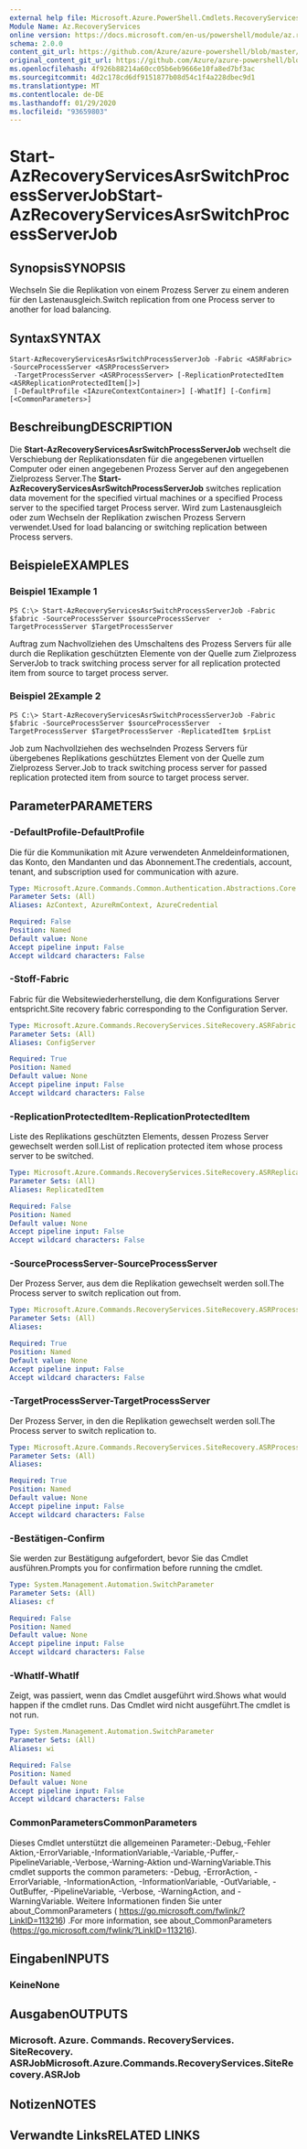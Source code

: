 ```yaml
---
external help file: Microsoft.Azure.PowerShell.Cmdlets.RecoveryServices.SiteRecovery.dll-Help.xml
Module Name: Az.RecoveryServices
online version: https://docs.microsoft.com/en-us/powershell/module/az.recoveryservices/start-azrecoveryservicesasrswitchprocessserverjob
schema: 2.0.0
content_git_url: https://github.com/Azure/azure-powershell/blob/master/src/RecoveryServices/RecoveryServices/help/Start-AzRecoveryServicesAsrSwitchProcessServerJob.md
original_content_git_url: https://github.com/Azure/azure-powershell/blob/master/src/RecoveryServices/RecoveryServices/help/Start-AzRecoveryServicesAsrSwitchProcessServerJob.md
ms.openlocfilehash: 4f926b88214a60cc05b6eb9666e10fa8ed7bf3ac
ms.sourcegitcommit: 4d2c178cd6df9151877b08d54c1f4a228dbec9d1
ms.translationtype: MT
ms.contentlocale: de-DE
ms.lasthandoff: 01/29/2020
ms.locfileid: "93659803"
---
```

# <span data-ttu-id="cb1cc-101">Start-AzRecoveryServicesAsrSwitchProcessServerJob</span><span class="sxs-lookup"><span data-stu-id="cb1cc-101">Start-AzRecoveryServicesAsrSwitchProcessServerJob</span></span>

## <span data-ttu-id="cb1cc-102">Synopsis</span><span class="sxs-lookup"><span data-stu-id="cb1cc-102">SYNOPSIS</span></span>
<span data-ttu-id="cb1cc-103">Wechseln Sie die Replikation von einem Prozess Server zu einem anderen für den Lastenausgleich.</span><span class="sxs-lookup"><span data-stu-id="cb1cc-103">Switch replication from one Process server to another for load balancing.</span></span>

## <span data-ttu-id="cb1cc-104">Syntax</span><span class="sxs-lookup"><span data-stu-id="cb1cc-104">SYNTAX</span></span>

```
Start-AzRecoveryServicesAsrSwitchProcessServerJob -Fabric <ASRFabric> -SourceProcessServer <ASRProcessServer>
 -TargetProcessServer <ASRProcessServer> [-ReplicationProtectedItem <ASRReplicationProtectedItem[]>]
 [-DefaultProfile <IAzureContextContainer>] [-WhatIf] [-Confirm] [<CommonParameters>]
```

## <span data-ttu-id="cb1cc-105">Beschreibung</span><span class="sxs-lookup"><span data-stu-id="cb1cc-105">DESCRIPTION</span></span>
<span data-ttu-id="cb1cc-106">Die **Start-AzRecoveryServicesAsrSwitchProcessServerJob** wechselt die Verschiebung der Replikationsdaten für die angegebenen virtuellen Computer oder einen angegebenen Prozess Server auf den angegebenen Zielprozess Server.</span><span class="sxs-lookup"><span data-stu-id="cb1cc-106">The **Start-AzRecoveryServicesAsrSwitchProcessServerJob** switches replication data movement for the specified virtual machines or a specified Process server to the specified target Process server.</span></span> <span data-ttu-id="cb1cc-107">Wird zum Lastenausgleich oder zum Wechseln der Replikation zwischen Prozess Servern verwendet.</span><span class="sxs-lookup"><span data-stu-id="cb1cc-107">Used for load balancing or switching replication between Process servers.</span></span>

## <span data-ttu-id="cb1cc-108">Beispiele</span><span class="sxs-lookup"><span data-stu-id="cb1cc-108">EXAMPLES</span></span>

### <span data-ttu-id="cb1cc-109">Beispiel 1</span><span class="sxs-lookup"><span data-stu-id="cb1cc-109">Example 1</span></span>
```
PS C:\> Start-AzRecoveryServicesAsrSwitchProcessServerJob -Fabric $fabric -SourceProcessServer $sourceProcessServer  -TargetProcessServer $TargetProcessServer
```

<span data-ttu-id="cb1cc-110">Auftrag zum Nachvollziehen des Umschaltens des Prozess Servers für alle durch die Replikation geschützten Elemente von der Quelle zum Zielprozess Server</span><span class="sxs-lookup"><span data-stu-id="cb1cc-110">Job to track switching process server for all replication protected item from source to target process server.</span></span>

### <span data-ttu-id="cb1cc-111">Beispiel 2</span><span class="sxs-lookup"><span data-stu-id="cb1cc-111">Example 2</span></span>
```
PS C:\> Start-AzRecoveryServicesAsrSwitchProcessServerJob -Fabric $fabric -SourceProcessServer $sourceProcessServer  -TargetProcessServer $TargetProcessServer -ReplicatedItem $rpList
```

<span data-ttu-id="cb1cc-112">Job zum Nachvollziehen des wechselnden Prozess Servers für übergebenes Replikations geschütztes Element von der Quelle zum Zielprozess Server.</span><span class="sxs-lookup"><span data-stu-id="cb1cc-112">Job to track switching process server for passed replication protected item from source to target process server.</span></span>

## <span data-ttu-id="cb1cc-113">Parameter</span><span class="sxs-lookup"><span data-stu-id="cb1cc-113">PARAMETERS</span></span>

### <span data-ttu-id="cb1cc-114">-DefaultProfile</span><span class="sxs-lookup"><span data-stu-id="cb1cc-114">-DefaultProfile</span></span>
<span data-ttu-id="cb1cc-115">Die für die Kommunikation mit Azure verwendeten Anmeldeinformationen, das Konto, den Mandanten und das Abonnement.</span><span class="sxs-lookup"><span data-stu-id="cb1cc-115">The credentials, account, tenant, and subscription used for communication with azure.</span></span>

```yaml
Type: Microsoft.Azure.Commands.Common.Authentication.Abstractions.Core.IAzureContextContainer
Parameter Sets: (All)
Aliases: AzContext, AzureRmContext, AzureCredential

Required: False
Position: Named
Default value: None
Accept pipeline input: False
Accept wildcard characters: False
```

### <span data-ttu-id="cb1cc-116">-Stoff</span><span class="sxs-lookup"><span data-stu-id="cb1cc-116">-Fabric</span></span>
<span data-ttu-id="cb1cc-117">Fabric für die Websitewiederherstellung, die dem Konfigurations Server entspricht.</span><span class="sxs-lookup"><span data-stu-id="cb1cc-117">Site recovery fabric corresponding to the Configuration Server.</span></span>

```yaml
Type: Microsoft.Azure.Commands.RecoveryServices.SiteRecovery.ASRFabric
Parameter Sets: (All)
Aliases: ConfigServer

Required: True
Position: Named
Default value: None
Accept pipeline input: False
Accept wildcard characters: False
```

### <span data-ttu-id="cb1cc-118">-ReplicationProtectedItem</span><span class="sxs-lookup"><span data-stu-id="cb1cc-118">-ReplicationProtectedItem</span></span>
<span data-ttu-id="cb1cc-119">Liste des Replikations geschützten Elements, dessen Prozess Server gewechselt werden soll.</span><span class="sxs-lookup"><span data-stu-id="cb1cc-119">List of replication protected item whose process server to be switched.</span></span>

```yaml
Type: Microsoft.Azure.Commands.RecoveryServices.SiteRecovery.ASRReplicationProtectedItem[]
Parameter Sets: (All)
Aliases: ReplicatedItem

Required: False
Position: Named
Default value: None
Accept pipeline input: False
Accept wildcard characters: False
```

### <span data-ttu-id="cb1cc-120">-SourceProcessServer</span><span class="sxs-lookup"><span data-stu-id="cb1cc-120">-SourceProcessServer</span></span>
<span data-ttu-id="cb1cc-121">Der Prozess Server, aus dem die Replikation gewechselt werden soll.</span><span class="sxs-lookup"><span data-stu-id="cb1cc-121">The Process server to switch replication out from.</span></span>

```yaml
Type: Microsoft.Azure.Commands.RecoveryServices.SiteRecovery.ASRProcessServer
Parameter Sets: (All)
Aliases:

Required: True
Position: Named
Default value: None
Accept pipeline input: False
Accept wildcard characters: False
```

### <span data-ttu-id="cb1cc-122">-TargetProcessServer</span><span class="sxs-lookup"><span data-stu-id="cb1cc-122">-TargetProcessServer</span></span>
<span data-ttu-id="cb1cc-123">Der Prozess Server, in den die Replikation gewechselt werden soll.</span><span class="sxs-lookup"><span data-stu-id="cb1cc-123">The Process server to switch replication to.</span></span>

```yaml
Type: Microsoft.Azure.Commands.RecoveryServices.SiteRecovery.ASRProcessServer
Parameter Sets: (All)
Aliases:

Required: True
Position: Named
Default value: None
Accept pipeline input: False
Accept wildcard characters: False
```

### <span data-ttu-id="cb1cc-124">-Bestätigen</span><span class="sxs-lookup"><span data-stu-id="cb1cc-124">-Confirm</span></span>
<span data-ttu-id="cb1cc-125">Sie werden zur Bestätigung aufgefordert, bevor Sie das Cmdlet ausführen.</span><span class="sxs-lookup"><span data-stu-id="cb1cc-125">Prompts you for confirmation before running the cmdlet.</span></span>

```yaml
Type: System.Management.Automation.SwitchParameter
Parameter Sets: (All)
Aliases: cf

Required: False
Position: Named
Default value: None
Accept pipeline input: False
Accept wildcard characters: False
```

### <span data-ttu-id="cb1cc-126">-WhatIf</span><span class="sxs-lookup"><span data-stu-id="cb1cc-126">-WhatIf</span></span>
<span data-ttu-id="cb1cc-127">Zeigt, was passiert, wenn das Cmdlet ausgeführt wird.</span><span class="sxs-lookup"><span data-stu-id="cb1cc-127">Shows what would happen if the cmdlet runs.</span></span>
<span data-ttu-id="cb1cc-128">Das Cmdlet wird nicht ausgeführt.</span><span class="sxs-lookup"><span data-stu-id="cb1cc-128">The cmdlet is not run.</span></span>

```yaml
Type: System.Management.Automation.SwitchParameter
Parameter Sets: (All)
Aliases: wi

Required: False
Position: Named
Default value: None
Accept pipeline input: False
Accept wildcard characters: False
```

### <span data-ttu-id="cb1cc-129">CommonParameters</span><span class="sxs-lookup"><span data-stu-id="cb1cc-129">CommonParameters</span></span>
<span data-ttu-id="cb1cc-130">Dieses Cmdlet unterstützt die allgemeinen Parameter:-Debug,-Fehler Aktion,-ErrorVariable,-InformationVariable,-Variable,-Puffer,-PipelineVariable,-Verbose,-Warning-Aktion und-WarningVariable.</span><span class="sxs-lookup"><span data-stu-id="cb1cc-130">This cmdlet supports the common parameters: -Debug, -ErrorAction, -ErrorVariable, -InformationAction, -InformationVariable, -OutVariable, -OutBuffer, -PipelineVariable, -Verbose, -WarningAction, and -WarningVariable.</span></span> <span data-ttu-id="cb1cc-131">Weitere Informationen finden Sie unter about_CommonParameters ( https://go.microsoft.com/fwlink/?LinkID=113216) .</span><span class="sxs-lookup"><span data-stu-id="cb1cc-131">For more information, see about_CommonParameters (https://go.microsoft.com/fwlink/?LinkID=113216).</span></span>

## <span data-ttu-id="cb1cc-132">Eingaben</span><span class="sxs-lookup"><span data-stu-id="cb1cc-132">INPUTS</span></span>

### <span data-ttu-id="cb1cc-133">Keine</span><span class="sxs-lookup"><span data-stu-id="cb1cc-133">None</span></span>

## <span data-ttu-id="cb1cc-134">Ausgaben</span><span class="sxs-lookup"><span data-stu-id="cb1cc-134">OUTPUTS</span></span>

### <span data-ttu-id="cb1cc-135">Microsoft. Azure. Commands. RecoveryServices. SiteRecovery. ASRJob</span><span class="sxs-lookup"><span data-stu-id="cb1cc-135">Microsoft.Azure.Commands.RecoveryServices.SiteRecovery.ASRJob</span></span>

## <span data-ttu-id="cb1cc-136">Notizen</span><span class="sxs-lookup"><span data-stu-id="cb1cc-136">NOTES</span></span>

## <span data-ttu-id="cb1cc-137">Verwandte Links</span><span class="sxs-lookup"><span data-stu-id="cb1cc-137">RELATED LINKS</span></span>
